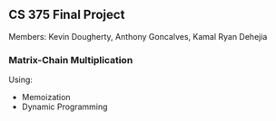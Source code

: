 ## CS 375 Final Project
Members: Kevin Dougherty, Anthony Goncalves, Kamal Ryan Dehejia
### Matrix-Chain Multiplication
Using:
* Memoization
* Dynamic Programming